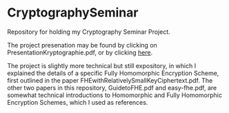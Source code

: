 # CryptographySeminar
Repository for holding my Cryptography Seminar Project.

The project presenation may be found by clicking on PresentationKryptographie.pdf, or by clicking [here](https://github.com/alanhahn07/CryptographySeminar/blob/main/Presentation/PresentationKryptographie.pdf). 

The project is slightly more technical but still expository, in which I explained the details of a specific Fully Homomorphic Encryption Scheme, first outlined in the paper FHEwithRelativelySmallKeyCiphertext.pdf. The other two papers in this repository, GuidetoFHE.pdf and easy-fhe.pdf, are somewhat technical introductions to Homomorphic and Fully Homomorphic Encryption Schemes, which I used as references. 

